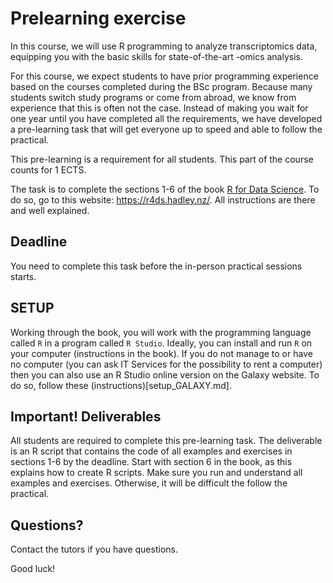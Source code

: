 # Prelearning exercise

In this course, we will use R programming to analyze transcriptomics data, equipping you with the basic skills for state-of-the-art -omics analysis.

For this course, we expect students to have prior programming experience based on the courses completed during the BSc program. Because many students switch study programs or come from abroad, we know from experience that this is often not the case. Instead of making you wait for one year until you have completed all the requirements, we have developed a pre-learning task that will get everyone up to speed and able to follow the practical.

This pre-learning is a requirement for all students. This part of the course counts for 1 ECTS.

The task is to complete the sections 1-6 of the book [R for Data Science](https://r4ds.hadley.nz/). To do so, go to this website: https://r4ds.hadley.nz/. All instructions are there and well explained.

## Deadline
You need to complete this task before the in-person practical sessions starts.

## SETUP
Working through the book, you will work with the programming language called `R` in a program called `R Studio`. Ideally, you can install and run `R` on your computer (instructions in the book). If you do not manage to or have no computer (you can ask IT Services for the possibility to rent a computer) then you can also use an R Studio online version on the Galaxy website. To do so, follow these (instructions)[setup_GALAXY.md]. 

## Important! Deliverables
All students are required to complete this pre-learning task. The deliverable is an R script that contains the code of all examples and exercises in sections 1-6 by the deadline. Start with section 6 in the book, as this explains how to create R scripts. Make sure you run and understand all examples and exercises. Otherwise, it will be difficult the follow the practical.

## Questions?
Contact the tutors if you have questions.

Good luck!